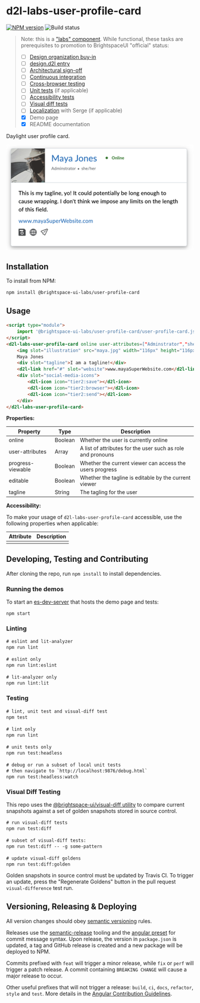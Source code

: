 # d2l-labs-user-profile-card

[![NPM version](https://img.shields.io/npm/v/@brightspace-ui-labs/user-profile-card.svg)](https://www.npmjs.org/package/@brightspace-ui-labs/user-profile-card)
![Build status](https://github.com/BrightspaceUILabs/user-profile-card/workflows/CI/badge.svg)

> Note: this is a ["labs" component](https://github.com/BrightspaceUI/guide/wiki/Component-Tiers). While functional, these tasks are prerequisites to promotion to BrightspaceUI "official" status:
>
> - [ ] [Design organization buy-in](https://github.com/BrightspaceUI/guide/wiki/Before-you-build#working-with-design)
> - [ ] [design.d2l entry](http://design.d2l/)
> - [ ] [Architectural sign-off](https://github.com/BrightspaceUI/guide/wiki/Before-you-build#web-component-architecture)
> - [ ] [Continuous integration](https://github.com/BrightspaceUI/guide/wiki/Testing#testing-continuously-with-travis-ci)
> - [ ] [Cross-browser testing](https://github.com/BrightspaceUI/guide/wiki/Testing#cross-browser-testing-with-sauce-labs)
> - [ ] [Unit tests](https://github.com/BrightspaceUI/guide/wiki/Testing#testing-with-polymer-test) (if applicable)
> - [ ] [Accessibility tests](https://github.com/BrightspaceUI/guide/wiki/Testing#automated-accessibility-testing-with-axe)
> - [ ] [Visual diff tests](https://github.com/BrightspaceUI/visual-diff)
> - [ ] [Localization](https://github.com/BrightspaceUI/guide/wiki/Localization) with Serge (if applicable)
> - [x] Demo page
> - [x] README documentation

Daylight user profile card.

<img src="/screenshots/screenshot.png" alt="Screenshot of profile card"/>

## Installation

To install from NPM:

```shell
npm install @brightspace-ui-labs/user-profile-card
```

## Usage

```html
<script type="module">
    import '@brightspace-ui-labs/user-profile-card/user-profile-card.js';
</script>
<d2l-labs-user-profile-card online user-attributes=["Adminstrator","she/her"]>
    <img slot="illustration" src="maya.jpg" width="116px" height="116px" />
    Maya Jones
    <div slot="tagline">I am a tagline!</div>
    <d2l-link href="#" slot="website">www.mayaSuperWebsite.com</d2l-link>
    <div slot="social-media-icons">
        <d2l-icon icon="tier2:save"></d2l-icon>
        <d2l-icon icon="tier2:browser"></d2l-icon>
        <d2l-icon icon="tier2:send"></d2l-icon>
    </div>
</d2l-labs-user-profile-card>
```

**Properties:**

| Property | Type | Description |
|--|--|--|
|online|Boolean|Whether the user is currently online|
|user-attributes|Array|A list of attributes for the user such as role and pronouns|
|progress-viewable|Boolean|Whether the current viewer can access the users progress|
|editable|Boolean|Whether the tagline is editable by the current viewer|
|tagline|String|The tagling for the user|


**Accessibility:**

To make your usage of `d2l-labs-user-profile-card` accessible, use the following properties when applicable:

| Attribute | Description |
|--|--|
| | |

## Developing, Testing and Contributing

After cloning the repo, run `npm install` to install dependencies.

### Running the demos

To start an [es-dev-server](https://open-wc.org/developing/es-dev-server.html) that hosts the demo page and tests:

```shell
npm start
```

### Linting

```shell
# eslint and lit-analyzer
npm run lint

# eslint only
npm run lint:eslint

# lit-analyzer only
npm run lint:lit
```

### Testing

```shell
# lint, unit test and visual-diff test
npm test

# lint only
npm run lint

# unit tests only
npm run test:headless

# debug or run a subset of local unit tests
# then navigate to `http://localhost:9876/debug.html`
npm run test:headless:watch
```

### Visual Diff Testing

This repo uses the [@brightspace-ui/visual-diff utility](https://github.com/BrightspaceUI/visual-diff/) to compare current snapshots against a set of golden snapshots stored in source control.

```shell
# run visual-diff tests
npm run test:diff

# subset of visual-diff tests:
npm run test:diff -- -g some-pattern

# update visual-diff goldens
npm run test:diff:golden
```

Golden snapshots in source control must be updated by Travis CI. To trigger an update, press the "Regenerate Goldens" button in the pull request `visual-difference` test run.

## Versioning, Releasing & Deploying

All version changes should obey [semantic versioning](https://semver.org/) rules.

Releases use the [semantic-release](https://semantic-release.gitbook.io/) tooling and the [angular preset](https://github.com/conventional-changelog/conventional-changelog/tree/master/packages/conventional-changelog-angular) for commit message syntax. Upon release, the version in `package.json` is updated, a tag and GitHub release is created and a new package will be deployed to NPM.

Commits prefixed with `feat` will trigger a minor release, while `fix` or `perf` will trigger a patch release. A commit containing `BREAKING CHANGE` will cause a major release to occur.

Other useful prefixes that will not trigger a release: `build`, `ci`, `docs`, `refactor`, `style` and `test`. More details in the [Angular Contribution Guidelines](https://github.com/angular/angular/blob/master/CONTRIBUTING.md#type).
